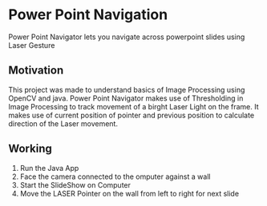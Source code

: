 <h1>Power Point Navigation </h1>
<p>Power Point Navigator lets you navigate across powerpoint slides using Laser Gesture</p>

<h2>Motivation</h2>
<p>
  This project was made to understand basics of Image Processing using OpenCV and java. 
  Power Point Navigator makes use of Thresholding in Image Processing to track movement of a birght Laser Light on the frame.
  It makes use of current position of pointer and previous position to calculate direction of the Laser movement.
</p>

<h2>Working</h2>
<ol>
  <li>Run the Java App </li>  
  <li>Face the camera connected to the omputer against a wall </li>  
  <li>Start the SlideShow on Computer</li>
  <li>Move the LASER Pointer on the wall from left to right for next slide</li>
</ol>
